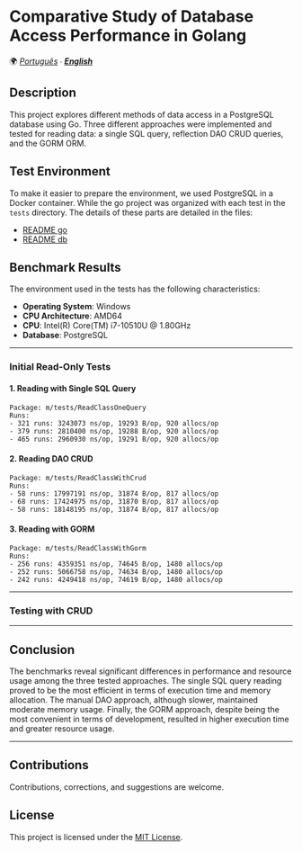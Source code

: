 # Comparative Study of Database Access Performance in Golang

🌍 *[Português](README.md) ∙ [**English**](README_en.md)*

## Description
This project explores different methods of data access in a PostgreSQL database using Go. Three different approaches were implemented and tested for reading data: a single SQL query, reflection DAO CRUD queries, and the GORM ORM.

## Test Environment

To make it easier to prepare the environment, we used PostgreSQL in a Docker container. While the go project was organized with each test in the `tests` directory. The details of these parts are detailed in the files:
- [README go](./go-projects/README_en.md)
- [README db](./database/README_en.md)

## Benchmark Results

The environment used in the tests has the following characteristics:

- **Operating System**: Windows
- **CPU Architecture**: AMD64
- **CPU**: Intel(R) Core(TM) i7-10510U @ 1.80GHz
- **Database**: PostgreSQL

---

### Initial Read-Only Tests

#### 1. Reading with Single SQL Query
```
Package: m/tests/ReadClassOneQuery
Runs: 
- 321 runs: 3243073 ns/op, 19293 B/op, 920 allocs/op
- 379 runs: 2810400 ns/op, 19288 B/op, 920 allocs/op
- 465 runs: 2960930 ns/op, 19291 B/op, 920 allocs/op
```

#### 2. Reading DAO CRUD
```
Package: m/tests/ReadClassWithCrud
Runs:
- 58 runs: 17997191 ns/op, 31874 B/op, 817 allocs/op
- 68 runs: 17424975 ns/op, 31870 B/op, 817 allocs/op
- 58 runs: 18148195 ns/op, 31874 B/op, 817 allocs/op
```

#### 3. Reading with GORM
```
Package: m/tests/ReadClassWithGorm
Runs:
- 256 runs: 4359351 ns/op, 74645 B/op, 1480 allocs/op
- 252 runs: 5066758 ns/op, 74634 B/op, 1480 allocs/op
- 242 runs: 4249418 ns/op, 74619 B/op, 1480 allocs/op
```

---

### Testing with CRUD

---

## Conclusion
The benchmarks reveal significant differences in performance and resource usage among the three tested approaches. The single SQL query reading proved to be the most efficient in terms of execution time and memory allocation. The manual DAO approach, although slower, maintained moderate memory usage. Finally, the GORM approach, despite being the most convenient in terms of development, resulted in higher execution time and greater resource usage.

---

## Contributions

Contributions, corrections, and suggestions are welcome.

## License

This project is licensed under the [MIT License](LICENSE).